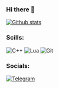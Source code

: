 ### Hi there 👋

[![Github stats](https://github-readme-stats.vercel.app/api?username=coverushka&theme=dark&count_private=true&show_icons=true)](https://github.com/coverushka?tab=repositories)

### Scills:

![C++](https://img.shields.io/badge/C++-151515?style=flat-square&logo=c%2B%2B)
![Lua](https://img.shields.io/badge/Lua-151515?style=flat-square&logo=lua)
![Git](https://img.shields.io/badge/Git-151515?style=flat-square&logo=git)

### Socials:

[![Telegram](https://img.shields.io/badge/@fokincode-151515?style=flat-square&logo=telegram)](https://t.me/fokincode)

<!--
**CovERUshKA/CovERUshKA** is a ✨ _special_ ✨ repository because its `README.md` (this file) appears on your GitHub profile.

Here are some ideas to get you started:

- 🔭 I’m currently working on ...
- 🌱 I’m currently learning ...
- 👯 I’m looking to collaborate on ...
- 🤔 I’m looking for help with ...
- 💬 Ask me about ...
- 📫 How to reach me: ...
- 😄 Pronouns: ...
- ⚡ Fun fact: ...
-->
